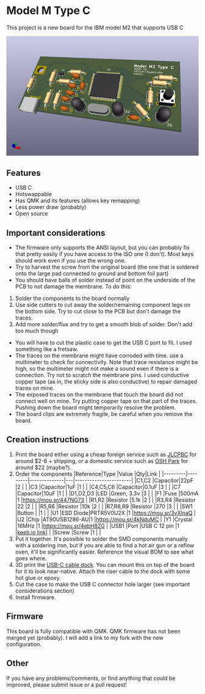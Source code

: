 # Model M Type C
This project is a new board for the IBM model M2 that supports USB C

![Board Render](images/render.png)

## Features
- USB C
- Hotswappable
- Has QMK and its features (allows key remapping)
- Less power draw (probably)
- Open source

## Important considerations
- The firmware only supports the ANSI layout, but you can probably fix that pretty easily if you have access to the ISO one (I don't). Most keys should work even if you use the wrong one.
- Try to harvest the screw from the original board (the one that is soldered onto the large pad connected to ground and bottom foil part)
- You should have balls of solder instead of point on the underside of the PCB to not damage the membrane. To do this:
1. Solder the components to the board normally
2. Use side cutters to cut away the solder/remaining component legs on the bottom side. Try to cut close to the PCB but don't damage the traces.
3. Add more solder/flux and try to get a smooth blob of solder. Don't add too much though
- You will have to cut the plastic case to get the USB C port to fit. I used something like a fretsaw.
- The traces on the membrane might have corroded with time. use a multimeter to check for connectivity. Note that trace resistance might be high, so the multimeter might not make a sound even if there is a connection. Try not to scratch the membrane pins. I used conductive copper tape (as in, the sticky side is also conductive) to repair damaged traces on mine.
- The exposed traces on the membrane that touch the board did not connect well on mine. Try putting copper tape on that part of the traces. Pushing down the board might temporarily resolve the problem.
- The board clips are extremely fragile, be careful when you remove the board.

## Creation instructions
1. Print the board either using a cheap foreign service such as [JLCPBC](https://jlcpcb.com/ "JLCPBC") for around $2-6 + shipping, or a domestic service such as [OSH Park](https://oshpark.com/ "OSH Park") for around $22 (maybe?).
2. Order the components
|Reference|Type     |Value         |Qty|Link                   |
|---------|---------|--------------|---|-----------------------|
|C1,C2    |Capacitor|22pF          |2  |                       |
|C3       |Capacitor|1uF           |1  |                       |
|C4,C5,C6 |Capacitor|0.1uF         |3  |                       |
|C7       |Capacitor|10uF          |1  |                       |
|D1,D2,D3 |LED      |Green, 3.3v   |3  |                       |
|F1       |Fuse     |500mA         |1  |https://mou.sr/447NG73 |
|R1,R2    |Resistor |5.1k          |2  |                       |
|R3,R4    |Resistor |22            |2  |                       |
|R5,R6    |Resistor |10k           |2  |                       |
|R7,R8,R9 |Resistor |270           |3  |                       |
|SW1      |Button   |              |1  |                       |
|U1       |ESD Diode|PRTR5V0U2X    |1  |https://mou.sr/3vXlnaQ |
|U2       |Chip     |AT90USB1286-AU|1  |https://mou.sr/4kNduMC |
|Y1       |Crystal  |16MHz         |1  |https://mou.sr/4ebH8ZG |
|USB1     |Port     |USB C 12 pin  |1  |[keeb.io link](https://keeb.io/products/usb-c-port-12-pin-hro-type-c-31-m-12 "USB C hro female port")|
|         |Screw    |Screw         |1  |                       |
3. Put it together. It's possible to solder the SMD components manually with a soldering iron, but if you are able to find a hot air gun or a reflow oven, it'll be significantly easier. Reference the visual BOM to see what goes where.
4. 3D print the [USB-C cable dock](usbcdock.stl "usb c dock"). You can mount this on top of the board for it to look near-native. Attach the riser cable to the dock with some hot glue or epoxy.
4. Cut the case to make the USB C connector hole larger (see important considerations section)
5. Install firmware.

## Firmware
This board is fully compatible with QMK. QMK firmware has not been merged yet (probably). I will add a link to my fork with the new configuration.

## Other

If you have any problems/comments, or find anything that could be improved, please submit issue or a pull request!
